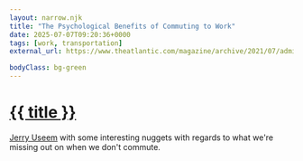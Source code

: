 ```yaml
---
layout: narrow.njk
title: "The Psychological Benefits of Commuting to Work"
date: 2025-07-07T09:20:36+0000
tags: [work, transportation]
external_url: https://www.theatlantic.com/magazine/archive/2021/07/admit-it-you-miss-your-commute/619007/?ref=daniel.pizza

bodyClass: bg-green
---
```


<h1><a href="{{ external_url }}">{{ title }}</a></h1>

[Jerry Useem](https://www.theatlantic.com/author/jerry-useem/?ref=daniel.pizza "Jerry Useem's profile on The Atlantic") with some interesting nuggets with regards to what we're missing out on when we don't commute.
